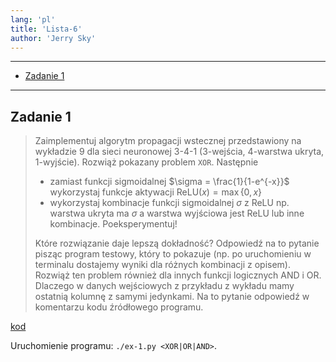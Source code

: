 ```yaml
---
lang: 'pl'
title: 'Lista-6'
author: 'Jerry Sky'
---
```


---

- [Zadanie 1](#zadanie-1)

---

## Zadanie 1

> Zaimplementuj algorytm propagacji wstecznej przedstawiony na wykładzie 9 dla sieci neuronowej 3-4-1 (3-wejścia, 4-warstwa ukryta, 1-wyjście). Rozwiąż pokazany problem `XOR`. Następnie
> - zamiast funkcji sigmoidalnej $\sigma = \frac{1}{1-e^{-x}}$ wykorzystaj funkcje aktywacji $\mathrm{ReLU}(x) = \max\{0,x\}$
> - wykorzystaj kombinacje funkcji sigmoidalnej $\sigma$ z $\mathrm{ReLU}$ np. warstwa ukryta ma $\sigma$ a warstwa wyjściowa jest $\mathrm{ReLU}$ lub inne kombinacje. Poeksperymentuj!
>
> Które rozwiązanie daje lepszą dokładność? Odpowiedź na to pytanie pisząc program testowy, który to pokazuje (np. po uruchomieniu w terminalu dostajemy wyniki dla różnych kombinacji z opisem). Rozwiąż ten problem również dla innych funkcji logicznych AND i OR. Dlaczego w danych wejściowych z przykładu z wykładu mamy ostatnią kolumnę z samymi jedynkami. Na to pytanie odpowiedź w komentarzu kodu źródłowego programu.

[kod](ex-1.py)

Uruchomienie programu: `./ex-1.py <XOR|OR|AND>`.
